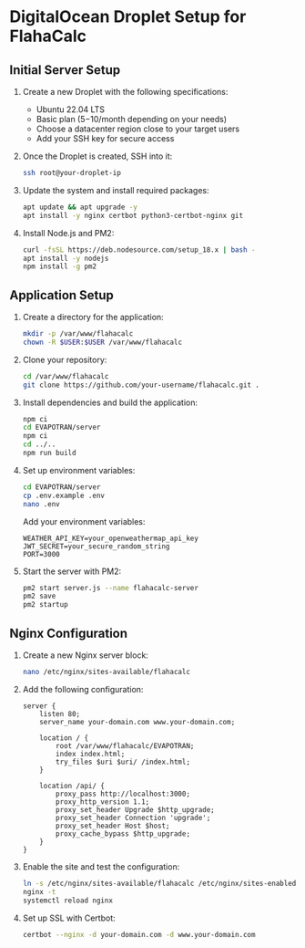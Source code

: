 # DigitalOcean Droplet Setup for FlahaCalc

## Initial Server Setup

1. Create a new Droplet with the following specifications:
   - Ubuntu 22.04 LTS
   - Basic plan ($5-$10/month depending on your needs)
   - Choose a datacenter region close to your target users
   - Add your SSH key for secure access

2. Once the Droplet is created, SSH into it:
   ```bash
   ssh root@your-droplet-ip
   ```

3. Update the system and install required packages:
   ```bash
   apt update && apt upgrade -y
   apt install -y nginx certbot python3-certbot-nginx git
   ```

4. Install Node.js and PM2:
   ```bash
   curl -fsSL https://deb.nodesource.com/setup_18.x | bash -
   apt install -y nodejs
   npm install -g pm2
   ```

## Application Setup

1. Create a directory for the application:
   ```bash
   mkdir -p /var/www/flahacalc
   chown -R $USER:$USER /var/www/flahacalc
   ```

2. Clone your repository:
   ```bash
   cd /var/www/flahacalc
   git clone https://github.com/your-username/flahacalc.git .
   ```

3. Install dependencies and build the application:
   ```bash
   npm ci
   cd EVAPOTRAN/server
   npm ci
   cd ../..
   npm run build
   ```

4. Set up environment variables:
   ```bash
   cd EVAPOTRAN/server
   cp .env.example .env
   nano .env
   ```
   Add your environment variables:
   ```
   WEATHER_API_KEY=your_openweathermap_api_key
   JWT_SECRET=your_secure_random_string
   PORT=3000
   ```

5. Start the server with PM2:
   ```bash
   pm2 start server.js --name flahacalc-server
   pm2 save
   pm2 startup
   ```

## Nginx Configuration

1. Create a new Nginx server block:
   ```bash
   nano /etc/nginx/sites-available/flahacalc
   ```

2. Add the following configuration:
   ```nginx
   server {
       listen 80;
       server_name your-domain.com www.your-domain.com;
       
       location / {
           root /var/www/flahacalc/EVAPOTRAN;
           index index.html;
           try_files $uri $uri/ /index.html;
       }
       
       location /api/ {
           proxy_pass http://localhost:3000;
           proxy_http_version 1.1;
           proxy_set_header Upgrade $http_upgrade;
           proxy_set_header Connection 'upgrade';
           proxy_set_header Host $host;
           proxy_cache_bypass $http_upgrade;
       }
   }
   ```

3. Enable the site and test the configuration:
   ```bash
   ln -s /etc/nginx/sites-available/flahacalc /etc/nginx/sites-enabled/
   nginx -t
   systemctl reload nginx
   ```

4. Set up SSL with Certbot:
   ```bash
   certbot --nginx -d your-domain.com -d www.your-domain.com
   ```
